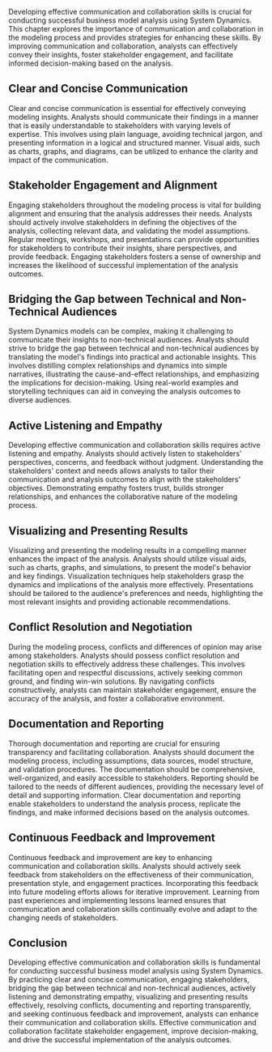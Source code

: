 
Developing effective communication and collaboration skills is crucial for conducting successful business model analysis using System Dynamics. This chapter explores the importance of communication and collaboration in the modeling process and provides strategies for enhancing these skills. By improving communication and collaboration, analysts can effectively convey their insights, foster stakeholder engagement, and facilitate informed decision-making based on the analysis.

## Clear and Concise Communication

Clear and concise communication is essential for effectively conveying modeling insights. Analysts should communicate their findings in a manner that is easily understandable to stakeholders with varying levels of expertise. This involves using plain language, avoiding technical jargon, and presenting information in a logical and structured manner. Visual aids, such as charts, graphs, and diagrams, can be utilized to enhance the clarity and impact of the communication.

## Stakeholder Engagement and Alignment

Engaging stakeholders throughout the modeling process is vital for building alignment and ensuring that the analysis addresses their needs. Analysts should actively involve stakeholders in defining the objectives of the analysis, collecting relevant data, and validating the model assumptions. Regular meetings, workshops, and presentations can provide opportunities for stakeholders to contribute their insights, share perspectives, and provide feedback. Engaging stakeholders fosters a sense of ownership and increases the likelihood of successful implementation of the analysis outcomes.

## Bridging the Gap between Technical and Non-Technical Audiences

System Dynamics models can be complex, making it challenging to communicate their insights to non-technical audiences. Analysts should strive to bridge the gap between technical and non-technical audiences by translating the model's findings into practical and actionable insights. This involves distilling complex relationships and dynamics into simple narratives, illustrating the cause-and-effect relationships, and emphasizing the implications for decision-making. Using real-world examples and storytelling techniques can aid in conveying the analysis outcomes to diverse audiences.

## Active Listening and Empathy

Developing effective communication and collaboration skills requires active listening and empathy. Analysts should actively listen to stakeholders' perspectives, concerns, and feedback without judgment. Understanding the stakeholders' context and needs allows analysts to tailor their communication and analysis outcomes to align with the stakeholders' objectives. Demonstrating empathy fosters trust, builds stronger relationships, and enhances the collaborative nature of the modeling process.

## Visualizing and Presenting Results

Visualizing and presenting the modeling results in a compelling manner enhances the impact of the analysis. Analysts should utilize visual aids, such as charts, graphs, and simulations, to present the model's behavior and key findings. Visualization techniques help stakeholders grasp the dynamics and implications of the analysis more effectively. Presentations should be tailored to the audience's preferences and needs, highlighting the most relevant insights and providing actionable recommendations.

## Conflict Resolution and Negotiation

During the modeling process, conflicts and differences of opinion may arise among stakeholders. Analysts should possess conflict resolution and negotiation skills to effectively address these challenges. This involves facilitating open and respectful discussions, actively seeking common ground, and finding win-win solutions. By navigating conflicts constructively, analysts can maintain stakeholder engagement, ensure the accuracy of the analysis, and foster a collaborative environment.

## Documentation and Reporting

Thorough documentation and reporting are crucial for ensuring transparency and facilitating collaboration. Analysts should document the modeling process, including assumptions, data sources, model structure, and validation procedures. The documentation should be comprehensive, well-organized, and easily accessible to stakeholders. Reporting should be tailored to the needs of different audiences, providing the necessary level of detail and supporting information. Clear documentation and reporting enable stakeholders to understand the analysis process, replicate the findings, and make informed decisions based on the analysis outcomes.

## Continuous Feedback and Improvement

Continuous feedback and improvement are key to enhancing communication and collaboration skills. Analysts should actively seek feedback from stakeholders on the effectiveness of their communication, presentation style, and engagement practices. Incorporating this feedback into future modeling efforts allows for iterative improvement. Learning from past experiences and implementing lessons learned ensures that communication and collaboration skills continually evolve and adapt to the changing needs of stakeholders.

## Conclusion

Developing effective communication and collaboration skills is fundamental for conducting successful business model analysis using System Dynamics. By practicing clear and concise communication, engaging stakeholders, bridging the gap between technical and non-technical audiences, actively listening and demonstrating empathy, visualizing and presenting results effectively, resolving conflicts, documenting and reporting transparently, and seeking continuous feedback and improvement, analysts can enhance their communication and collaboration skills. Effective communication and collaboration facilitate stakeholder engagement, improve decision-making, and drive the successful implementation of the analysis outcomes.
